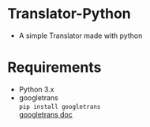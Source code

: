 # Translator-Python
* A simple Translator made with python
# Requirements
* Python 3.x
* googletrans<br/>
```pip install googletrans```<br/>
[googletrans doc](https://py-googletrans.readthedocs.io/en/latest/)
